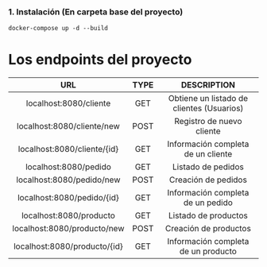 ### 1. Instalación (En carpeta base del proyecto) ### 

```
docker-compose up -d --build
```

# Los endpoints del proyecto #

| URL | TYPE | DESCRIPTION
| :-------: | :------: | :------:
| localhost:8080/cliente | GET | Obtiene un listado de clientes (Usuarios)
| localhost:8080/cliente/new | POST | Registro de nuevo cliente
| localhost:8080/cliente/{id} | GET | Información completa de un cliente
| localhost:8080/pedido | GET | Listado de pedidos
| localhost:8080/pedido/new | POST | Creación de pedidos 
| localhost:8080/pedido/{id} | GET | Información completa de un pedido
| localhost:8080/producto | GET |Listado de productos
| localhost:8080/producto/new | POST | Creación de productos
| localhost:8080/producto/{id} | GET | Información completa de un producto





